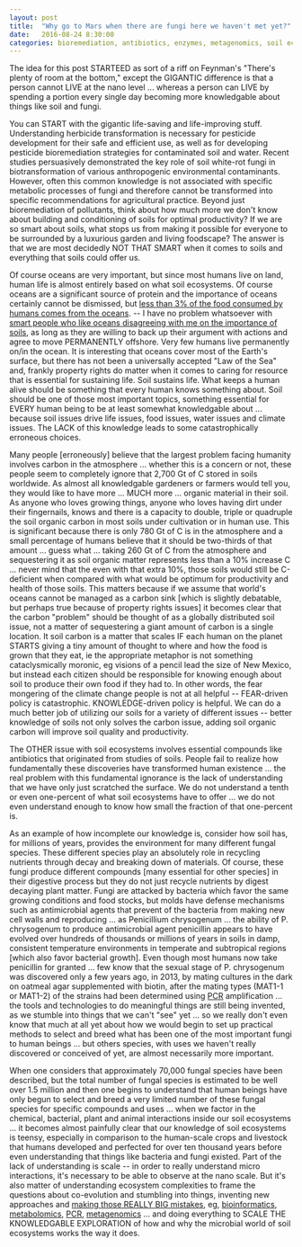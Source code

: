 ```yaml
---
layout: post
title:  "Why go to Mars when there are fungi here we haven't met yet?"
date:   2016-08-24 8:30:00
categories: bioremediation, antibiotics, enzymes, metagenomics, soil ecosystems
---
```

The idea for this post STARTEED as sort of a riff on Feynman's "There's plenty of room at the bottom," except the GIGANTIC difference is that a person cannot LIVE at the nano level ... whereas a person can LIVE by spending a portion every single day becoming more knowledgable about things like soil and fungi.  

You can START with the gigantic life-saving and life-improving stuff.  Understanding herbicide transformation is necessary for pesticide development for their safe and efficient use, as well as for developing pesticide bioremediation strategies for contaminated soil and water. Recent studies persuasively demonstrated the key role of soil white-rot fungi in biotransformation of various anthropogenic environmental contaminants. However, often this common knowledge is not associated with specific metabolic processes of fungi and therefore cannot be transformed into specific recommendations for agricultural practice.  Beyond just bioremediation of pollutants, think about how much more we don't know about building and conditioning of soils for optimal productivity?  If we are so smart about soils, what stops us from making it possible for everyone to be surrounded by a luxurious garden and living foodscape?  The answer is that we are most decidedly NOT THAT SMART when it comes to soils and everything that soils could offer us.  

Of course oceans are very important, but since most humans live on land, human life is almost entirely based on what soil ecosystems.  Of course oceans are a significant source of protein and the importance of oceans certainly cannot be dismissed, but [less than 3% of the food consumed by humans comes from the oceans](http://core.ecu.edu/geology/woods/SEARESOURCES.htm). -- I have no problem whatsoever with [smart people who like oceans disagreeing with me on the importance of soils](https://en.wikipedia.org/wiki/Global_Ocean_Sampling_Expedition), as long as they are willing to back up their argument with actions and agree to move PERMANENTLY offshore. Very few humans live permanently on/in the ocean. It is interesting that oceans cover most of the Earth's surface, but there has not been a universally accepted "Law of the Sea" and, frankly property rights do matter when it comes to caring for resource that is essential for sustaining life.  Soil sustains life.  What keeps a human alive should be something that every human knows something about. Soil should be one of those most important topics, something essential for EVERY human being to be at least somewhat knowledgable about ... because soil issues drive life issues, food issues, water issues and climate issues. The LACK of this knowledge leads to some catastrophically erroneous choices.  

Many people [erroneously] believe that the largest problem facing humanity involves carbon in the atmosphere ... whether this is a concern or not, these people seem to completely ignore that 2,700 Gt of C stored in soils worldwide.  As almost all knowledgable gardeners or farmers would tell you, they would like to have more ... MUCH more ... organic material in their soil.  As anyone who loves growing things, anyone who loves having dirt under their fingernails, knows and there is a capacity to double, triple or quadruple the soil organic carbon in most soils under cultivation or in human use.  This is significant because there is only 780 Gt of C is in the atmosphere and a small percentage of humans believe that it should be two-thirds of that amount ... guess what ... taking 260 Gt of C from the atmosphere and sequestering it as soil organic matter represents less than a 10% increase C ... never mind that the even with that extra 10%, those soils would still be C-deficient when compared with what would be optimum for productivity and health of those soils. This matters because if we assume that world's oceans cannot be managed as a carbon sink [which is slightly debatable, but perhaps true because of property rights issues] it becomes clear that the carbon "problem" should be thought of as a globally distributed soil issue, not a matter of sequestering a giant amount of carbon is a single location.  It soil carbon is a matter that scales IF each human on the planet STARTS giving a tiny amount of thought to where and how the food is grown that they eat, ie the appropriate metaphor is not something cataclysmically moronic, eg visions of a pencil lead the size of New Mexico, but instead each citizen should be responsible for knowing enough about soil to produce their own food if they had to. In other words, the fear mongering of the climate change people is not at all helpful -- FEAR-driven policy is catastrophic. KNOWLEDGE-driven policy is helpful. We can do a much better job of utilizing our soils for a variety of different issues -- better knowledge of soils not only solves the carbon  issue, adding soil organic carbon will improve soil quality and productivity.  

The OTHER issue with soil ecosystems involves essential compounds like antibiotics that originated from studies of soils.  People fail to realize how fundamentally these discoveries have transformed human existence ... the real problem with this fundamental ignorance is the lack of understanding that we have only just scratched the surface.  We do not understand a tenth or even one-percent of what soil ecosystems have to offer ... we do not even understand enough to know how small the fraction of that one-percent is.  

As an example of how incomplete our knowledge is, consider how soil has, for millions of years, provides the environment for many different fungal species. These different species play an absolutely role in recycling nutrients through decay and breaking down of materials. Of course, these fungi produce different compounds [many essential for other species] in their digestive process but they do not just recycle nutrients by digest decaying plant matter. Fungi are attacked by bacteria which favor the same growing conditions and food stocks, but molds have defense mechanisms such as antimicrobial agents that prevent of the bacteria from making new cell walls and reproducing ... as Penicillium chrysogenum ... the ability of P. chrysogenum to produce antimicrobial agent penicillin appears to have evolved over hundreds of thousands or millions of years in soils in damp, consistent temperature environments in temperate and subtropical regions [which also favor bacterial growth]. Even though most humans now take penicillin for granted ... few know that the sexual stage of P. chrysogenum was discovered only a few years ago, in 2013, by mating cultures in the dark on oatmeal agar supplemented with biotin, after the mating types (MAT1-1 or MAT1-2) of the strains had been determined using [PCR](https://en.wikipedia.org/wiki/Polymerase_chain_reaction) amplification ... the tools and technologies to do meaningful things are still being invented, as we stumble into things that we can't "see" yet ...  so we really don't even know that much at all yet about how we would begin to set up practical methods to select and breed what has been one of the most important fungi to human beings ... but others species, with uses we haven't really discovered or conceived of yet, are almost necessarily more important.  

When one considers that approximately 70,000 fungal species have been described, but the total number of fungal species is estimated to be well over 1.5 million and then one begins to understand that human beings have only begun to select and breed a very limited number of these fungal species for specific compounds and uses ... when we factor in the chemical, bacterial, plant and animal interactions inside our soil ecosystems ... it becomes almost painfully clear that our knowledge of soil ecosystems is teensy, especially in comparison to the human-scale crops and livestock that humans developed and perfected for over ten thousand years before even understanding that things like bacteria and fungi existed. Part of the lack of understanding is scale -- in order to really understand micro interactions, it's necessary to be able to observe at the nano scale. But it's also matter of understanding ecosystem complexities to frame the questions about co-evolution and stumbling into things, inventing new approaches and [making those REALLY BIG  mistakes](https://en.wikipedia.org/wiki/Alexander_Fleming#Accidental_discovery), eg, [bioinformatics](http://www.helmholtz-muenchen.de/ibis/), [metabolomics](https://en.wikipedia.org/wiki/Metabolomics), [PCR](https://en.wikipedia.org/wiki/Polymerase_chain_reaction), [metagenomics](https://en.wikipedia.org/wiki/Metagenomics) ... and doing everything to SCALE THE KNOWLEDGABLE EXPLORATION of how and why the microbial world of soil ecosystems works the way it does.  
